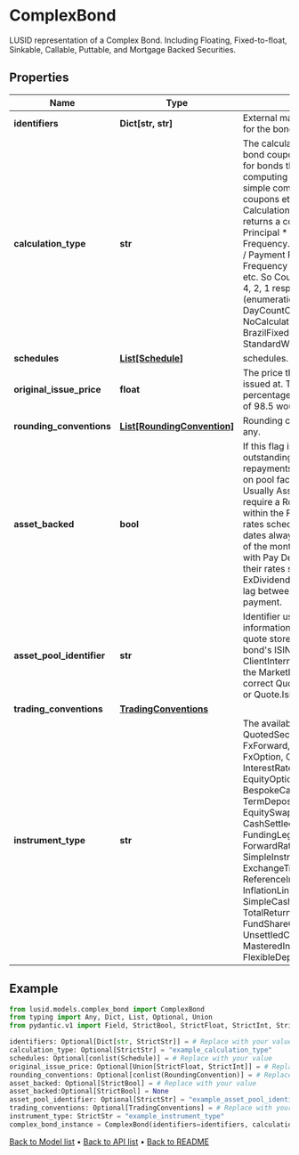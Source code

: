 # ComplexBond

LUSID representation of a Complex Bond.  Including Floating, Fixed-to-float, Sinkable, Callable, Puttable, and Mortgage Backed Securities.
## Properties
Name | Type | Description | Notes
------------ | ------------- | ------------- | -------------
**identifiers** | **Dict[str, str]** | External market codes and identifiers for the bond, e.g. ISIN. | [optional] 
**calculation_type** | **str** | The calculation type applied to the bond coupon amount. This is required for bonds that have a particular type of computing the period coupon, such as simple compounding,  irregular coupons etc.  The default CalculationType is &#x60;Standard&#x60;, which returns a coupon amount equal to Principal * Coupon Rate / Coupon Frequency. Coupon Frequency is 12M / Payment Frequency.  Payment Frequency can be 1M, 3M, 6M, 12M etc. So Coupon Frequency can be 12, 4, 2, 1 respectively.    Supported string (enumeration) values are: [Standard, DayCountCoupon, NoCalculationFloater, BrazilFixedCoupon, StandardWithCappedAccruedInterest]. | [optional] 
**schedules** | [**List[Schedule]**](Schedule.md) | schedules. | [optional] 
**original_issue_price** | **float** | The price the complex bond was issued at. This is to be entered as a percentage of par, for example a value of 98.5 would represent 98.5%. | [optional] 
**rounding_conventions** | [**List[RoundingConvention]**](RoundingConvention.md) | Rounding conventions for analytics, if any. | [optional] 
**asset_backed** | **bool** | If this flag is set to true, then the outstanding notional and principal repayments will be calculated based  on pool factors in the quote store. Usually AssetBacked bonds also require a RollConvention setting of   within the FlowConventions any given rates schedule (to ensure payment dates always happen on the same day  of the month) and US Agency MBSs with Pay Delay features also require their rates schedules to include an  ExDividendConfiguration to drive the lag between interest accrual and payment. | [optional] 
**asset_pool_identifier** | **str** | Identifier used to retrieve pool factor information about this bond from the quote store. This is typically  the bond&#39;s ISIN, but can also be ClientInternal. Please ensure you align the MarketDataKeyRule with the  correct Quote (Quote.ClientInternal.* or Quote.Isin.*) | [optional] 
**trading_conventions** | [**TradingConventions**](TradingConventions.md) |  | [optional] 
**instrument_type** | **str** | The available values are: QuotedSecurity, InterestRateSwap, FxForward, Future, ExoticInstrument, FxOption, CreditDefaultSwap, InterestRateSwaption, Bond, EquityOption, FixedLeg, FloatingLeg, BespokeCashFlowsLeg, Unknown, TermDeposit, ContractForDifference, EquitySwap, CashPerpetual, CapFloor, CashSettled, CdsIndex, Basket, FundingLeg, FxSwap, ForwardRateAgreement, SimpleInstrument, Repo, Equity, ExchangeTradedOption, ReferenceInstrument, ComplexBond, InflationLinkedBond, InflationSwap, SimpleCashFlowLoan, TotalReturnSwap, InflationLeg, FundShareClass, FlexibleLoan, UnsettledCash, Cash, MasteredInstrument, LoanFacility, FlexibleDeposit | 
## Example

```python
from lusid.models.complex_bond import ComplexBond
from typing import Any, Dict, List, Optional, Union
from pydantic.v1 import Field, StrictBool, StrictFloat, StrictInt, StrictStr, conlist, constr, validator

identifiers: Optional[Dict[str, StrictStr]] = # Replace with your value
calculation_type: Optional[StrictStr] = "example_calculation_type"
schedules: Optional[conlist(Schedule)] = # Replace with your value
original_issue_price: Optional[Union[StrictFloat, StrictInt]] = # Replace with your value
rounding_conventions: Optional[conlist(RoundingConvention)] = # Replace with your value
asset_backed: Optional[StrictBool] = # Replace with your value
asset_backed:Optional[StrictBool] = None
asset_pool_identifier: Optional[StrictStr] = "example_asset_pool_identifier"
trading_conventions: Optional[TradingConventions] = # Replace with your value
instrument_type: StrictStr = "example_instrument_type"
complex_bond_instance = ComplexBond(identifiers=identifiers, calculation_type=calculation_type, schedules=schedules, original_issue_price=original_issue_price, rounding_conventions=rounding_conventions, asset_backed=asset_backed, asset_pool_identifier=asset_pool_identifier, trading_conventions=trading_conventions, instrument_type=instrument_type)

```

[Back to Model list](../README.md#documentation-for-models) &#8226; [Back to API list](../README.md#documentation-for-api-endpoints) &#8226; [Back to README](../README.md)

